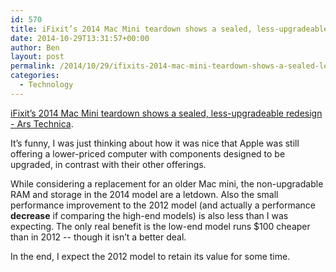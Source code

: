```yaml
---
id: 570
title: iFixit’s 2014 Mac Mini teardown shows a sealed, less-upgradeable redesign
date: 2014-10-29T13:31:57+00:00
author: Ben
layout: post
permalink: /2014/10/29/ifixits-2014-mac-mini-teardown-shows-a-sealed-less-upgradeable-redesign/
categories:
  - Technology
---
```

[iFixit’s 2014 Mac Mini teardown shows a sealed, less-upgradeable redesign - Ars Technica](http://arstechnica.com/apple/2014/10/ifixits-2014-mac-mini-teardown-shows-a-sealed-less-upgradeable-redesign/).

It&#8217;s funny, I was just thinking about how it was nice that Apple was still offering a lower-priced computer with components designed to be upgraded, in contrast with their other offerings. 

While considering a replacement for an older Mac mini, the non-upgradable RAM and storage in the 2014 model are a letdown. Also the small performance improvement to the 2012 model (and actually a performance **decrease** if comparing the high-end models) is also less than I was expecting. The only real benefit is the low-end model runs $100 cheaper than in 2012 -- though it isn&#8217;t a better deal.

In the end, I expect the 2012 model to retain its value for some time.